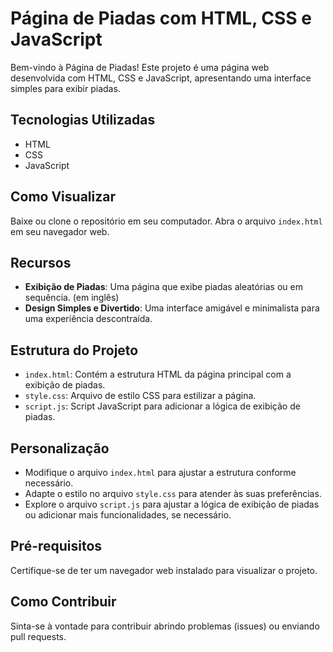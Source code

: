 # Página de Piadas com HTML, CSS e JavaScript

Bem-vindo à Página de Piadas! Este projeto é uma página web desenvolvida com HTML, CSS e JavaScript, apresentando uma interface simples para exibir piadas.

## Tecnologias Utilizadas

- HTML
- CSS
- JavaScript

## Como Visualizar

Baixe ou clone o repositório em seu computador.
Abra o arquivo `index.html` em seu navegador web.

## Recursos

- **Exibição de Piadas**: Uma página que exibe piadas aleatórias ou em sequência. (em inglês)
- **Design Simples e Divertido**: Uma interface amigável e minimalista para uma experiência descontraída.

## Estrutura do Projeto

- `index.html`: Contém a estrutura HTML da página principal com a exibição de piadas.
- `style.css`: Arquivo de estilo CSS para estilizar a página.
- `script.js`: Script JavaScript para adicionar a lógica de exibição de piadas.

## Personalização

- Modifique o arquivo `index.html` para ajustar a estrutura conforme necessário.
- Adapte o estilo no arquivo `style.css` para atender às suas preferências.
- Explore o arquivo `script.js` para ajustar a lógica de exibição de piadas ou adicionar mais funcionalidades, se necessário.

## Pré-requisitos

Certifique-se de ter um navegador web instalado para visualizar o projeto.

## Como Contribuir

Sinta-se à vontade para contribuir abrindo problemas (issues) ou enviando pull requests.